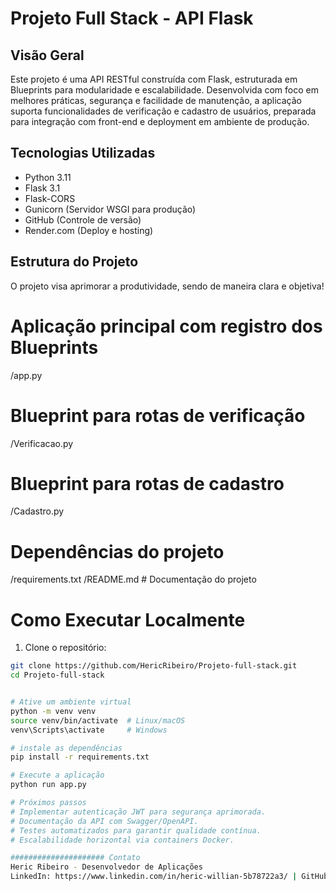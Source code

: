 # Projeto Full Stack - API Flask

## Visão Geral
Este projeto é uma API RESTful construída com Flask, estruturada em Blueprints para modularidade e escalabilidade. Desenvolvida com foco em melhores práticas, segurança e facilidade de manutenção, a aplicação suporta funcionalidades de verificação e cadastro de usuários, preparada para integração com front-end e deployment em ambiente de produção.

## Tecnologias Utilizadas
- Python 3.11
- Flask 3.1
- Flask-CORS
- Gunicorn (Servidor WSGI para produção)
- GitHub (Controle de versão)
- Render.com (Deploy e hosting)

## Estrutura do Projeto
O projeto visa aprimorar a produtividade, sendo de maneira clara e objetiva!


# Aplicação principal com registro dos Blueprints
/app.py 

# Blueprint para rotas de verificação
/Verificacao.py 

# Blueprint para rotas de cadastro
/Cadastro.py 

# Dependências do projeto
/requirements.txt 
/README.md # Documentação do projeto


# Como Executar Localmente

1. Clone o repositório:
```bash
git clone https://github.com/HericRibeiro/Projeto-full-stack.git
cd Projeto-full-stack


# Ative um ambiente virtual
python -m venv venv
source venv/bin/activate  # Linux/macOS
venv\Scripts\activate     # Windows

# instale as dependências
pip install -r requirements.txt

# Execute a aplicação
python run app.py

# Próximos passos
# Implementar autenticação JWT para segurança aprimorada.
# Documentação da API com Swagger/OpenAPI.
# Testes automatizados para garantir qualidade contínua.
# Escalabilidade horizontal via containers Docker.

##################### Contato
Heric Ribeiro - Desenvolvedor de Aplicações
LinkedIn: https://www.linkedin.com/in/heric-willian-5b78722a3/ | GitHub: https://github.com/HericRibeiro